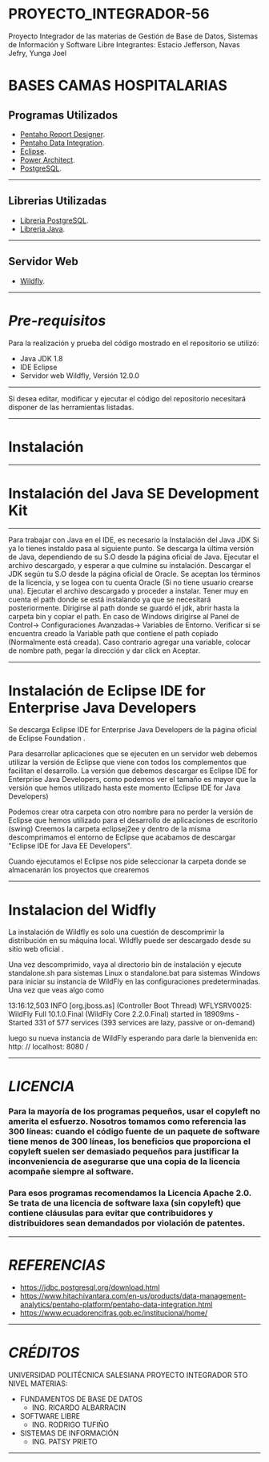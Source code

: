 # PROYECTO_INTEGRADOR-56
Proyecto Integrador de las materias de Gestión de Base de Datos, Sistemas de Información y Software Libre Integrantes: Estacio Jefferson, Navas Jefry, Yunga Joel


BASES CAMAS HOSPITALARIAS
=======

Programas Utilizados 
-----------

  * [Pentaho Report Designer](https://sourceforge.net/projects/pentaho/files/Report%20Designer/).
  * [Pentaho Data Integration](https://www.hitachivantara.com/en-us/products/data-management-analytics/pentaho-platform/pentaho-data-integration.html).
  * [Eclipse](https://www.eclipse.org/downloads/).
  * [Power Architect](https://www.youwindowsworld.com/en/downloads/software/development/sql-power-architect).
  * [PostgreSQL](https://www.postgresql.org/download/).
  

***
Librerias Utilizadas
-----------

  * [Libreria PostgreSQL](https://jdbc.postgresql.org/download.html).
  * [Libreria Java](https://www.java.com/es/download/faq/develop.xml).
 
 
***
Servidor Web
-----------

  * [Wildfly](https://wildfly.org/downloads/).
  
 
 
***

# _Pre-requisitos_ 
Para la realización y prueba del código mostrado en el repositorio se utilizó:

 * Java JDK 1.8
 * IDE Eclipse
 * Servidor web Wildfly, Versión 12.0.0

***

Si desea editar, modificar y ejecutar el código del repositorio necesitará disponer de las herramientas listadas.

***

# Instalación

***

# Instalación del Java SE Development Kit

***

Para trabajar con Java en el IDE, es necesario la Instalación del Java JDK
Si ya lo tienes instaldo pasa al siguiente punto.
Se descarga la última versión de Java, dependiendo de su S.O desde la página oficial de Java.
Ejecutar el archivo descargado, y esperar a que culmine su instalación.
Descargar el JDK según tu S.O desde la página oficial de Oracle.
Se aceptan los términos de la licencia, y se logea con tu cuenta Oracle (Si no tiene usuario crearse una).
Ejecutar el archivo descargado y proceder a instalar. Tener muy en cuenta el path donde se está instalando ya que se necesitará posteriormente.
Dirigirse al path donde se guardó el jdk, abrir hasta la carpeta bin y copiar el path.
En caso de Windows dirigirse al Panel de Control-> Configuraciones Avanzadas-> Variables de Entorno. Verificar si se encuentra creado la Variable path que contiene el path copiado (Normalmente está creada). Caso contrario agregar una variable, colocar de nombre path, pegar la dirección y dar click en Aceptar.

***

# Instalación de Eclipse IDE for Enterprise Java Developers

Se descarga Eclipse IDE for Enterprise Java Developers de la página oficial de Eclipse Foundation .

Para desarrollar aplicaciones que se ejecuten en un servidor web debemos utilizar la versión de Eclipse que viene con todos los complementos que facilitan el desarrollo.
La versión que debemos descargar es Eclipse IDE for Enterprise Java Developers, como podemos ver el tamaño es mayor que la versión que hemos utilizado hasta este momento (Eclipse IDE for Java Developers)

Podemos crear otra carpeta con otro nombre para no perder la versión de Eclipse que hemos utilizado para el desarrollo de aplicaciones de escritorio (swing)
Creemos la carpeta eclipsej2ee y dentro de la misma descomprimamos el entorno de Eclipse que acabamos de descargar "Eclipse IDE for Java EE Developers".

Cuando ejecutamos el Eclipse nos pide seleccionar la carpeta donde se almacenarán los proyectos que crearemos


***

# Instalacion del Widfly 

La instalación de Wildfly es solo una cuestión de descomprimir la distribución en su máquina local. Wildfly puede ser descargado desde su sitio web oficial .

Una vez descomprimido, vaya al directorio bin de instalación y ejecute standalone.sh para sistemas Linux o standalone.bat para sistemas Windows para iniciar su instancia de WildFly en las configuraciones predeterminadas. Una vez que veas algo como

13:16:12,503 INFO  [org.jboss.as] (Controller Boot Thread) WFLYSRV0025: WildFly Full 10.1.0.Final (WildFly Core 2.2.0.Final) started in 18909ms - Started 331 of 577 services (393 services are lazy, passive or on-demand)

luego su nueva instancia de WildFly esperando para darle la bienvenida en: http: // localhost: 8080 /


***
#  _LICENCIA_
### Para la mayoría de los programas pequeños, usar el copyleft no amerita el esfuerzo. Nosotros tomamos como referencia las 300 líneas: cuando el código fuente de un paquete de software tiene menos de 300 líneas, los beneficios que proporciona el copyleft suelen ser demasiado pequeños para justificar la inconveniencia de asegurarse que una copia de la licencia acompañe siempre al software.

### Para esos programas recomendamos la Licencia Apache 2.0. Se trata de una licencia de software laxa (sin copyleft) que contiene cláusulas para evitar que contribuidores y distribuidores sean demandados por violación de patentes.
***

#  _REFERENCIAS_
* https://jdbc.postgresql.org/download.html
* https://www.hitachivantara.com/en-us/products/data-management-analytics/pentaho-platform/pentaho-data-integration.html
* https://www.ecuadorencifras.gob.ec/institucional/home/

***


#  _CRÉDITOS_
 UNIVERSIDAD POLITÉCNICA SALESIANA 
 PROYECTO INTEGRADOR
 5TO NIVEL
 MATERIAS: 
 * FUNDAMENTOS DE BASE DE DATOS
    - ING. RICARDO ALBARRACIN 
 * SOFTWARE LIBRE
    - ING. RODRIGO TUFIÑO  
 * SISTEMAS DE INFORMACIÓN
    - ING. PATSY PRIETO   

***


